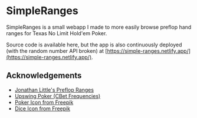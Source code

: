 # SimpleRanges

SimpleRanges is a small webapp I made to more easily browse preflop hand ranges for Texas No Limit Hold'em Poker.

Source code is available here, but the app is also continuously deployed (with the random number API broken) at [https://simple-ranges.netlify.app/](https://simple-ranges.netlify.app/).

## Acknowledgements

- [Jonathan Little's Preflop Ranges](https://poker-coaching.s3.amazonaws.com/tools/preflop-charts/full-preflop-charts.pdf)
- [Upswing Poker (CBet Frequencies)](https://upswingpoker.com/)
- [Poker Icon from Freepik](https://www.flaticon.com/free-icons/poker)
- [Dice Icon from Freepik](https://www.flaticon.com/free-icons/dice)
